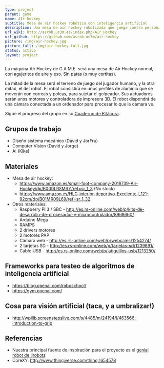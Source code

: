 ```yaml
---
type: project
parent: game
name: AIr-hockey
subtitle: Mesa de air hockey robótica con inteligencia artificial
description: Una mesa de air hockey robotizada que juega contra personas.
url_wiki: http://asrob.uc3m.es/index.php/AIr_Hockey
url_github: https://github.com/asrob-uc3m/air-hockey
picture: /img/air-hockey.jpg
picture_full: /img/air-hockey-full.jpg
status: activo
layout: project
---
```


La máquina AIr Hockey de G.A.M.E. será una mesa de Air Hockey normal, con agujeritos de aire y eso. Sin patas (o muy cortitas).

La mitad de la mesa será el terreno de juego del jugador humano, y la otra mitad, el del robot. El robot consistirá en unos perfiles de aluminio que se moverán con correas y poleas, para sujetar el golpeador. Sus actuadores serán unos motores y controladora de impresora 3D. El robot dispondrá de una cámara conectada a un ordenador para procesar lo que la cámara ve.

Sigue el progreso del grupo en su [Cuaderno de Bitácora](https://github.com/asrob-uc3m/air-hockey/wiki/Cuaderno-de-Bit%C3%A1cora).

## Grupos de trabajo

* Diseño sistema mecánico (David y JorFru)
* Computer Vision (David y Jorge)
* AI (Kike)

## Materiales

* Mesa de air hockey:
  * <https://www.amazon.es/small-foot-company-2019739-Air-Hockey/dp/B000LRSMSY/ref=sr_1_3> (No stock)
  * <https://www.amazon.es/HLC-interior-deportivo-Excelente-L121-92cm/dp/B01MR09L69/ref=sr_1_32>
* Otros materiales:
  *   Raspberry Pi 3 / SBC - <http://es.rs-online.com/web/p/kits-de-desarrollo-de-procesador-y-microcontrolador/8968660/>
  *   Arduino Mega
  *   RAMPS
  *   2 drivers motores
  *   2 motores PAP
  *   Cámara web - <http://es.rs-online.com/web/p/webcams/1254274/>
  *   2 tarjetas SD - <http://es.rs-online.com/web/p/tarjetas-sd/1239691/>
  *   Cable USB - <http://es.rs-online.com/web/p/latiguillos-usb/1213250/>

## Frameworks para testeo de algoritmos de inteligencia artificial

*   <https://blog.openai.com/roboschool/>
*   <https://gym.openai.com/>

## Cosa para visión artificial (taca, y a umbralizar!)

*   <http://wpilib.screenstepslive.com/s/4485/m/24194/l/463566-introduction-to-grip>

## Referencias

*   Nuestra principal fuente de inspiración para el proyecto es el
    [genial robot de jjrobots](http://www.jjrobots.com/air-hockey-robot-evo/)
*   CoreXY: <http://www.thingiverse.com/thing:1654578>

